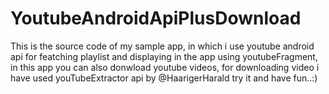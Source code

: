 # YoutubeAndroidApiPlusDownload
This is the source code of my sample app, in which i use youtube android api for featching playlist and displaying in the app 
using youtubeFragment, in this app you can also donwload youtube videos, for downloading video i have used youTubeExtractor api by @HaarigerHarald
try it and have fun..:)
